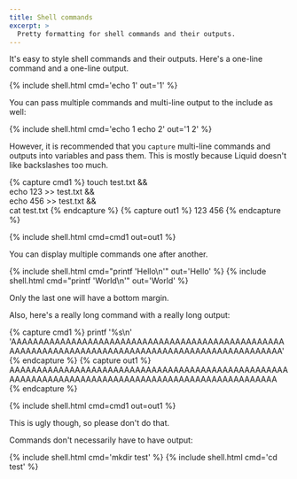 ```yaml
---
title: Shell commands
excerpt: >
  Pretty formatting for shell commands and their outputs.
---
```

It's easy to style shell commands and their outputs.
Here's a one-line command and a one-line output.

{% include shell.html cmd='echo 1' out='1' %}

You can pass multiple commands and multi-line output to the include as well:

{% include shell.html cmd='echo 1
echo 2' out='1
2' %}

However, it is recommended that you `capture` multi-line commands and outputs
into variables and pass them.
This is mostly because Liquid doesn't like backslashes too much.

{% capture cmd1 %}
touch test.txt && \
    echo 123 >> test.txt && \
    echo 456 >> test.txt && \
    cat test.txt
{% endcapture %}
{% capture out1 %}
123
456
{% endcapture %}

{% include shell.html cmd=cmd1 out=out1 %}

You can display multiple commands one after another.

{% include shell.html cmd="printf 'Hello\n'" out='Hello' %}
{% include shell.html cmd="printf 'World\n'" out='World' %}

Only the last one will have a bottom margin.

Also, here's a really long command with a really long output:

{% capture cmd1 %}
printf '%s\n' 'AAAAAAAAAAAAAAAAAAAAAAAAAAAAAAAAAAAAAAAAAAAAAAAAAAAAAAAAAAAAAAAAAAAAAAAAAAAAAAAAAAAAAAAAAAAAAAAAAAAA'
{% endcapture %}
{% capture out1 %}
AAAAAAAAAAAAAAAAAAAAAAAAAAAAAAAAAAAAAAAAAAAAAAAAAAAAAAAAAAAAAAAAAAAAAAAAAAAAAAAAAAAAAAAAAAAAAAAAAAAA
{% endcapture %}

{% include shell.html cmd=cmd1 out=out1 %}

This is ugly though, so please don't do that.

Commands don't necessarily have to have output:

{% include shell.html cmd='mkdir test' %}
{% include shell.html cmd='cd test' %}
